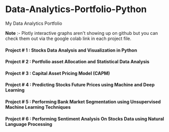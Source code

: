 # Data-Analytics-Portfolio-Python
My Data Analytics Portfolio

**Note** :- Plotly interactive graphs aren't showing up on github but you can check them out via the google colab link in each project file.


#### Project # 1 : Stocks Data Analysis and Visualization in Python 
#### Project # 2 : Portfolio asset Allocation and Statistical Data Analysis
#### Project # 3 : Capital Asset Pricing Model (CAPM)
#### Project # 4 : Predicting Stocks Future Prices using Machine and Deep Learning
#### Project # 5 : Performing Bank Market Segmentation using Unsupervised Machine Learning Techniques
#### Project # 6 : Performing Sentiment Analysis On Stocks Data using Natural Language Processing
